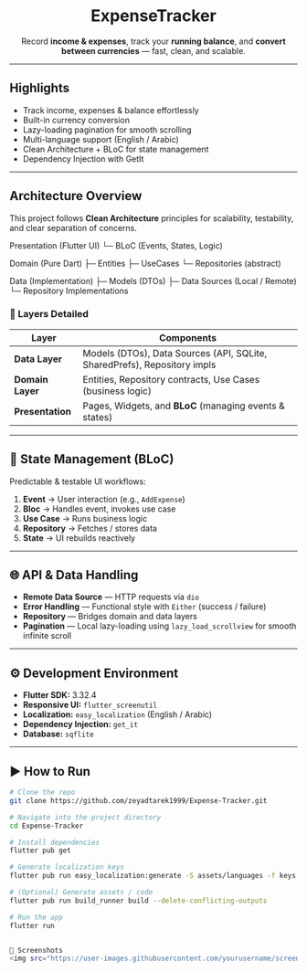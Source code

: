 <h1 align="center">ExpenseTracker</h1>

<p align="center">
  Record <b>income & expenses</b>, track your <b>running balance</b>, and <b>convert between currencies</b> — fast, clean, and scalable.
</p>

---

##  Highlights
-  Track income, expenses & balance effortlessly
-  Built-in currency conversion
-  Lazy-loading pagination for smooth scrolling
-  Multi-language support (English / Arabic)
-  Clean Architecture + BLoC for state management
-  Dependency Injection with GetIt

---

##  Architecture Overview

This project follows **Clean Architecture** principles for scalability, testability, and clear separation of concerns.

Presentation (Flutter UI)
└─ BLoC (Events, States, Logic)

Domain (Pure Dart)
├─ Entities
├─ UseCases
└─ Repositories (abstract)

Data (Implementation)
├─ Models (DTOs)
├─ Data Sources (Local / Remote)
└─ Repository Implementations



### 🔹 Layers Detailed

| Layer              | Components                                                                 |
|--------------------|-----------------------------------------------------------------------------|
| **Data Layer**     | Models (DTOs), Data Sources (API, SQLite, SharedPrefs), Repository impls    |
| **Domain Layer**   | Entities, Repository contracts, Use Cases (business logic)                  |
| **Presentation**   | Pages, Widgets, and **BLoC** (managing events & states)                     |

---

## 🔄 State Management (BLoC)

Predictable & testable UI workflows:

1. **Event** → User interaction (e.g., `AddExpense`)
2. **Bloc** → Handles event, invokes use case
3. **Use Case** → Runs business logic
4. **Repository** → Fetches / stores data
5. **State** → UI rebuilds reactively

---

## 🌐 API & Data Handling

- **Remote Data Source** — HTTP requests via `dio`
- **Error Handling** — Functional style with `Either` (success / failure)
- **Repository** — Bridges domain and data layers
- **Pagination** — Local lazy-loading using `lazy_load_scrollview` for smooth infinite scroll

---

## ⚙️ Development Environment

- **Flutter SDK:** 3.32.4
- **Responsive UI:** `flutter_screenutil`
- **Localization:** `easy_localization` (English / Arabic)
- **Dependency Injection:** `get_it`
- **Database:** `sqflite`

---

## ▶️ How to Run

```bash
# Clone the repo
git clone https://github.com/zeyadtarek1999/Expense-Tracker.git

# Navigate into the project directory
cd Expense-Tracker

# Install dependencies
flutter pub get

# Generate localization keys
flutter pub run easy_localization:generate -S assets/languages -f keys -o locale_keys.g.dart

# (Optional) Generate assets / code
flutter pub run build_runner build --delete-conflicting-outputs

# Run the app
flutter run


📸 Screenshots
<img src="https://user-images.githubusercontent.com/yourusername/screenshots/Simulator_Screenshot_iPhone_15_Pro_2025_08_22_22_41_22.png" width="300" /> <img src="https://user-images.githubusercontent.com/yourusername/screenshots/Simulator_Screenshot_iPhone_15_Pro_2025_08_22_22_41_58.png" width="300" /> <img src="https://user-images.githubusercontent.com/yourusername/screenshots/Simulator_Screenshot_iPhone_15_Pro_2025_08_22_22_42_04.png" width="300" /> <img src="https://user-images.githubusercontent.com/yourusername/screenshots/Simulator_Screenshot_iPhone_15_Pro_2025_08_22_22_42_16.png" width="300" /> <img src="https://user-images.githubusercontent.com/yourusername/screenshots/Simulator_Screenshot_iPhone_15_Pro_2025_08_22_22_42_22.png" width="300" /> <img src="https://user-images.githubusercontent.com/yourusername/screenshots/Simulator_Screenshot_iPhone_15_Pro_2025_08_22_22_42_30.png" width="300" /> <img src="https://user-images.githubusercontent.com/yourusername/screenshots/Simulator_Screenshot_iPhone_15_Pro_2025_08_22_22_42_48.png" width="300" /> ``
